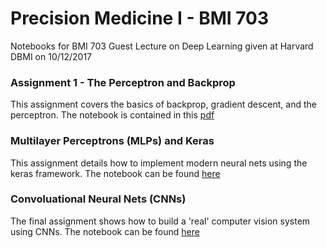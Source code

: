# Precision Medicine I - BMI 703
Notebooks for BMI 703 Guest Lecture on Deep Learning given at Harvard DBMI on 10/12/2017

### Assignment 1 - The Perceptron and Backprop
This assignment covers the basics of backprop, gradient descent, and the perceptron. The notebook is contained in this [pdf](https://github.com/beamandrew/BMI-703/blob/master/backprop_notebook.pdf)


### Multilayer Perceptrons (MLPs) and Keras
This assignment details how to implement modern neural nets using the keras framework. The notebook can be found [here](https://github.com/beamandrew/BMI-703/blob/master/MLP_keras_notebook.Rmd)

### Convoluational Neural Nets (CNNs)
The final assignment shows how to build a 'real' computer vision system using CNNs. The notebook can be found [here](https://github.com/beamandrew/BMI-703/blob/master/CNN_notebook.Rmd)
